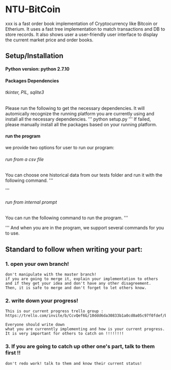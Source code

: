 # NTU-BitCoin

xxx is a fast order book implementation of Cryptocurrency like Bitcoin or Etherium. It uses a fast tree implementation to match transactions and DB to store records.
It also shows user a user-friendly user interface to display the current market price and order books. 

## Setup/Installation

#### Python version: python 2.7.10

#### Packages Dependencies

###### tkinter, PIL, sqlite3

Please run the following to get the necessary dependencies.
It will automically recognize the running platform you are currently using and install
all the necessary dependencies.
'''
python setup.py
''' 
If failed, please manually install all the packages based on your running platform.
#### run the program

we provide two options for user to run our program:

###### run from a csv file

You can choose one historical data from our tests folder and run it with the following command.
'''

'''
###### run from internal prompt
You can run the following command to run the program.
'''

'''
And when you are in the program, we support several commands for you to use.



## Standard to follow when writing your part:


### 1.  open your own branch! 
	don't manipulate with the master branch!
	if you are going to merge it, explain your implementation to others
	and if they get your idea and don't have any other disagreement. 
	Then, it is safe to merge and don't forget to let others know.


### 2.  write down your progress!
	This is our current progress trello group :
	https://trello.com/invite/b/CcvQef6G/10ddd6da30833b1a0cd0a05c97f0fdef/bitcoin

	Everyone should write down 
	what you are currenntly implementing and how is your current progress.
	It is very important for others to catch on !!!!!!!!


### 3.  If you are going to catch up other one's part, talk to them first !!
	don't redo work! talk to them and know their current status!

